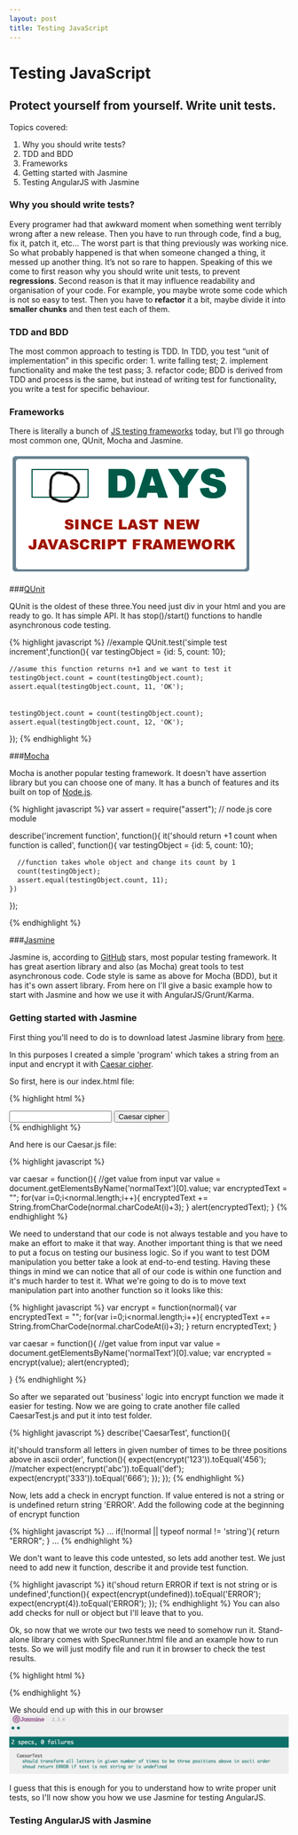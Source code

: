 ```yaml
---
layout: post
title: Testing JavaScript
---
```


# Testing JavaScript

## Protect yourself from yourself. Write unit tests.

Topics covered:

1. Why you should write tests?
2. TDD and BDD
3. Frameworks
4. Getting started with Jasmine
5. Testing AngularJS with Jasmine


### Why you should write tests?

Every programer had that awkward moment when something went terribly wrong after a new release. Then you have to run through code, find a bug, fix it, patch it, etc... The worst part is that thing previously was working nice. So what probably happened is that when someone changed a thing, it messed up another thing. It’s not so rare to happen. Speaking of this we come to first reason why you should write unit tests, to prevent **regressions**. Second reason is that it may influence readability and organisation of your code. For example, you maybe wrote some code which is not so easy to test. Then you have to **refactor** it a bit, maybe divide it into **smaller chunks** and then test each of them.  

### TDD and BDD

The most common approach to testing is TDD. In TDD, you test “unit of implementation” in this specific order:  1. write falling test; 2. implement functionality and make the test pass; 3. refactor code; BDD is derived from TDD and process is the same, but instead of writing test for functionality, you write a test for specific behaviour.

### Frameworks

There is literally a bunch of [JS testing frameworks](http://en.wikipedia.org/wiki/List_of_unit_testing_frameworks#JavaScript "Js Testing frameworks") today, but I’ll go through most common one, QUnit, Mocha and Jasmine.


![JavaScript Frameworks](/images/jsframework.png)


###[QUnit](https://qunitjs.com)

QUnit is the oldest of these three.You need just div in your html and you are ready to go. It has simple API.
It has stop()/start() functions to handle asynchronous code testing.

{% highlight javascript %}
//example
QUnit.test('simple test increment',function(){
    var testingObject = {id: 5, count: 10};

    //asume this function returns n+1 and we want to test it
    testingObject.count = count(testingObject.count);
    assert.equal(testingObject.count, 11, 'OK');


    testingObject.count = count(testingObject.count);
    assert.equal(testingObject.count, 12, 'OK');

});
{% endhighlight %}

###[Mocha](http://mochajs.org/)

Mocha is another popular testing framework. It doesn't have assertion library but you can choose one of many.
It has a bunch of features and its built on top of [Node.js](https://nodejs.org).

{% highlight javascript %}
var assert = require("assert"); // node.js core module

  describe('increment function', function(){
    it('should return +1 count when function is called', function(){
      var testingObject = {id: 5, count: 10};

      //function takes whole object and change its count by 1
      count(testingObject);
      assert.equal(testingObject.count, 11);
    })
  });

{% endhighlight %}

###[Jasmine](http://jasmine.github.io/)

Jasmine is, according to [GitHub](http://github.com) stars, most popular testing framework. It has great asertion library and also (as Mocha) great tools to test asynchronous code. Code style is same as above for Mocha (BDD), but it has it's own assert library.
From here on I'll give a basic example how to start with Jasmine and how we use it with AngularJS/Grunt/Karma.

### Getting started with Jasmine

First thing you'll need to do is to download latest Jasmine library from [here](https://github.com/jasmine/jasmine/releases).

In this purposes I created a simple 'program' which takes a string from an input and encrypt it with [Caesar cipher](http://en.wikipedia.org/wiki/Caesar_cipher).

So first, here is our index.html file:

{% highlight html %}
<html>
  <body>
    <input type="text" name="normalText">
    <button onclick="caesar()">Caesar cipher</button>
    <br>
    <script src="Caesar.js" type="text/javascript"></script>
  </body>
</html>
{% endhighlight %}

And here is our Caesar.js file:

{% highlight javascript %}

var caesar = function(){
  //get value from input
  var value = document.getElementsByName('normalText')[0].value;
  var encryptedText = "";
  for(var i=0;i<normal.length;i++){
    encryptedText += String.fromCharCode(normal.charCodeAt(i)+3);
  }
  alert(encryptedText);
}
{% endhighlight %}

We need to understand that our code is not always testable and you have to make an effort to make it that way. Another important thing is that we need to put a focus on testing our business logic. So if you want to test DOM manipulation you better take a look at end-to-end testing.
Having these things in mind we can notice that all of our code is within one function and it's much harder to test it. What we're going to do is to move text manipulation part into another function so it looks like this:

{% highlight javascript %}
var encrypt = function(normal){
  var encryptedText = "";
  for(var i=0;i<normal.length;i++){
    encryptedText += String.fromCharCode(normal.charCodeAt(i)+3);
  }
  return encryptedText;
}

var caesar = function(){
  //get value from input
  var value = document.getElementsByName('normalText')[0].value;
  var encrypted = encrypt(value);
  alert(encrypted);

}
{% endhighlight %}

So after we separated out 'business' logic into encrypt function we made it easier for testing. Now we are going to crate another file called CaesarTest.js and put it into test folder.

{% highlight javascript %}
describe('CaesarTest', function(){

  it('should transform all letters in given number of times to be three positions above in ascii order',
    function(){
      expect(encrypt('123')).toEqual('456'); //matcher
      expect(encrypt('abc')).toEqual('def');
      expect(encrypt('333')).toEqual('666');
  });
});
{% endhighlight %}

Now, lets add a check in encrypt function. If value entered is not a string or is undefined return string 'ERROR'. Add the following code at the beginning of encrypt function

{% highlight javascript %}
...
if(!normal || typeof normal != 'string'){
  return "ERROR";
}
...
{% endhighlight %}

We don't want to leave this code untested, so lets add another test. We just need to add new it function, describe it and provide test function.

{% highlight javascript %}
it('shoud return ERROR if text is not string or is undefined',function(){
  expect(encrypt(undefined)).toEqual('ERROR');
  expect(encrypt(4)).toEqual('ERROR');
});
{% endhighlight %}
You can also add checks for null or object but I'll leave that to you.

Ok, so now that we wrote our two tests we need to somehow run it. Stand-alone library comes with SpecRunner.html file and an example how to run tests. So we will just modify file and run it in browser to check the test results.

{% highlight html %}
<html>
<head>
  <link rel="shortcut icon" type="image/png" href="lib/jasmine-2.3.4/jasmine_favicon.png">
  <link rel="stylesheet" href="lib/jasmine-2.3.4/jasmine.css">

  <script src="lib/jasmine-2.3.4/jasmine.js"></script>
  <script src="lib/jasmine-2.3.4/jasmine-html.js"></script>
  <script src="lib/jasmine-2.3.4/boot.js"></script>

  <!-- include source files here... -->
  <script src="Caesar.js"></script>

  <!-- include test files here... -->
  <script src="tests/CaesarTest.js"></script>
</head>

<body>
</body>
</html>
{% endhighlight %}

We should end up with this in our browser
![](/images/test-result.png)

I guess that this is enough for you to understand how to write proper unit tests, so I'll now show you how we use Jasmine for testing AngularJS.


### Testing AngularJS with Jasmine
